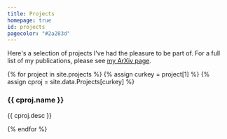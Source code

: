 ```yaml
---
title: Projects
homepage: true
id: projects
pagecolor: "#2a283d"
---
```


Here's a selection of projects I've had the pleasure to be part of.  For a full
list of my publications, please see [my ArXiv page](https://arxiv.org/a/zhu_c_2.html).

<!-- based off of the portfolio section in Agency
https://github.com/y7kim/agency-jekyll-theme/blob/gh-pages/_includes/portfolio_grid.html -->

<div id="portfolio" class="container">
  <div class="row">
    {% for project in site.projects %}
        {% assign curkey = project[1] %}
        {% assign cproj = site.data.Projects[curkey] %}
        <div class="col-md-4 portfolio-item">
            <a href="{{ cproj.url }}" class="portfolio-link" data-toggle="modal">
                <div class="portfolio-img-container">
                <img src="{{ cproj.img }}" class="portfolio-img img-responsive img-centered" alt="">
<!--                   <div class="overlay"></div> -->
                </div>
            </a>
            <div class="portfolio-caption">
                <h3>{{ cproj.name }}</h3>
                <p>{{ cproj.desc }}</p>
            </div>
        </div>
    {% endfor %}
  </div>
</div>
